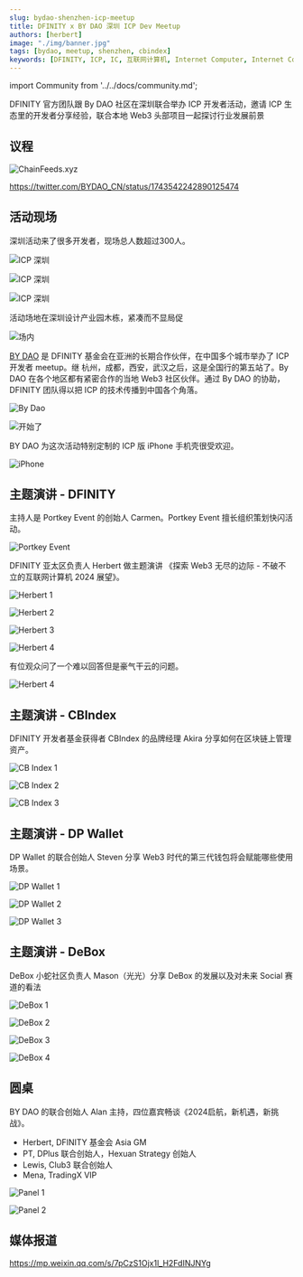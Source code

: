 ```yaml
---
slug: bydao-shenzhen-icp-meetup
title: DFINITY x BY DAO 深圳 ICP Dev Meetup
authors: [herbert]
image: "./img/banner.jpg"
tags: [bydao, meetup, shenzhen, cbindex]
keywords: [DFINITY, ICP, IC, 互联网计算机, Internet Computer, Internet Computer Protocol, Web3, Crypto, Blockchain, 区块链, 加密货币, DApp, 去中心化, 去中心化应用, developer, By DAO, Shenzhen, 深圳, 开发者, meetup, CBIndex, DeBox, DP Wallet]
---
```


import Community from '../../docs/community.md';

DFINITY 官方团队跟 By DAO 社区在深圳联合举办 ICP 开发者活动，邀请 ICP 生态里的开发者分享经验，联合本地 Web3 头部项目一起探讨行业发展前景

<!--truncate-->

## 议程

![ChainFeeds.xyz](./img/agenda.jpg)

https://twitter.com/BYDAO_CN/status/1743542242890125474

## 活动现场

深圳活动来了很多开发者，现场总人数超过300人。

![ICP 深圳](./img/sz-jan11-01.jpg)

![ICP 深圳](./img/sz-jan11-02.jpg)

![ICP 深圳](./img/sz-jan11-03.jpg)

活动场地在深圳设计产业园木栋，紧凑而不显局促

![场内](./img/sz-jan11-04.jpg)

[BY DAO](https://twitter.com/BYDAO_CN) 是 DFINITY 基金会在亚洲的长期合作伙伴，在中国多个城市举办了 ICP 开发者 meetup。继 杭州，成都，西安，武汉之后，这是全国行的第五站了。By DAO 在各个地区都有紧密合作的当地 Web3 社区伙伴。通过 By DAO 的协助，DFINITY 团队得以把 ICP 的技术传播到中国各个角落。

![By Dao](./img/sz-jan11-05.jpg)

![开始了](./img/sz-jan11-06.jpg)

BY DAO 为这次活动特别定制的 ICP 版 iPhone 手机壳很受欢迎。

![iPhone](./img/sz-jan11-25.jpg)

## 主题演讲 - DFINITY

主持人是 Portkey Event 的创始人 Carmen。Portkey Event 擅长组织策划快闪活动。

![Portkey Event](./img/sz-jan11-07.jpg)

DFINITY 亚太区负责人 Herbert 做主题演讲 《探索 Web3 无尽的边际 - 不破不立的互联网计算机 2024 展望》。

![Herbert 1](./img/sz-jan11-08.jpg)

![Herbert 2](./img/sz-jan11-09.jpg)

![Herbert 3](./img/sz-jan11-10.jpg)

![Herbert 4](./img/sz-jan11-11.jpg)

有位观众问了一个难以回答但是豪气干云的问题。

![Herbert 4](./img/sz-jan11-22.jpg)

## 主题演讲 - CBIndex

DFINITY 开发者基金获得者 CBIndex 的品牌经理 Akira 分享如何在区块链上管理资产。

![CB Index 1](./img/sz-jan11-12.jpg)

![CB Index 2](./img/sz-jan11-13.jpg)

![CB Index 3](./img/sz-jan11-17.jpg)

## 主题演讲 - DP Wallet

DP Wallet 的联合创始人 Steven 分享 Web3 时代的第三代钱包将会赋能哪些使用场景。

![DP Wallet 1](./img/sz-jan11-14.jpg)

![DP Wallet 2](./img/sz-jan11-15.jpg)

![DP Wallet 3](./img/sz-jan11-16.jpg)

## 主题演讲 - DeBox

DeBox 小蛇社区负责人 Mason（光光）分享 DeBox 的发展以及对未来 Social 赛道的看法

![DeBox 1](./img/sz-jan11-18.jpg)

![DeBox 2](./img/sz-jan11-19.jpg)

![DeBox 3](./img/sz-jan11-20.jpg)

![DeBox 4](./img/sz-jan11-21.jpg)

## 圆桌

BY DAO 的联合创始人 Alan 主持，四位嘉宾畅谈《2024启航，新机遇，新挑战》。

- Herbert, DFINITY 基金会 Asia GM
- PT, DPlus 联合创始人，Hexuan Strategy 创始人
- Lewis, Club3 联合创始人
- Mena, TradingX VIP

![Panel 1](./img/sz-jan11-23.jpg)

![Panel 2](./img/sz-jan11-24.jpg)

## 媒体报道

https://mp.weixin.qq.com/s/7pCzS1Ojx1l_H2FdINJNYg

<Community />